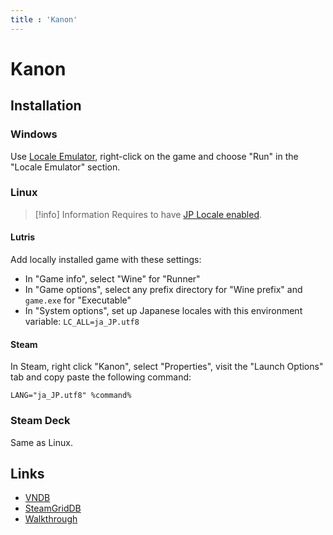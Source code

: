 ```yaml
---
title : 'Kanon'
---
```


# Kanon
## Installation

### Windows

Use [Locale Emulator](https://xupefei.github.io/Locale-Emulator/), right-click on the game and choose "Run" in the "Locale Emulator" section.

### Linux

> [!info] Information
> Requires to have [JP Locale enabled](/all-platforms/jp-locale).

#### Lutris

Add locally installed game with these settings:

* In "Game info", select "Wine" for "Runner"
* In "Game options", select any prefix directory for "Wine prefix" and `game.exe` for "Executable"
* In "System options", set up Japanese locales with this environment variable: `LC_ALL=ja_JP.utf8`

#### Steam

In Steam, right click "Kanon", select "Properties", visit the "Launch Options" tab and copy paste the following command:

```
LANG="ja_JP.utf8" %command%
```

### Steam Deck

Same as Linux.

## Links

* [VNDB](https://vndb.org/v33)
* [SteamGridDB](https://www.steamgriddb.com/game/5248619)
* [Walkthrough](https://forums.fuwanovel.net/topic/2406-kanon/)
